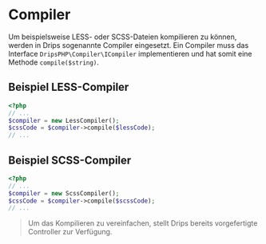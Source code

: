 # Compiler

Um beispielsweise LESS- oder SCSS-Dateien kompilieren zu können, werden in Drips sogenannte Compiler eingesetzt. Ein Compiler muss das Interface `DripsPHP\Compiler\ICompiler` implementieren und hat somit eine Methode `compile($string)`.

## Beispiel LESS-Compiler

```php
<?php
// ...
$compiler = new LessCompiler();
$cssCode = $compiler->compile($lessCode);
// ...
```

## Beispiel SCSS-Compiler

```php
<?php
// ...
$compiler = new ScssCompiler();
$cssCode = $compiler->compile($scssCode);
// ...
```

> Um das Kompilieren zu vereinfachen, stellt Drips bereits vorgefertigte Controller zur Verfügung.
